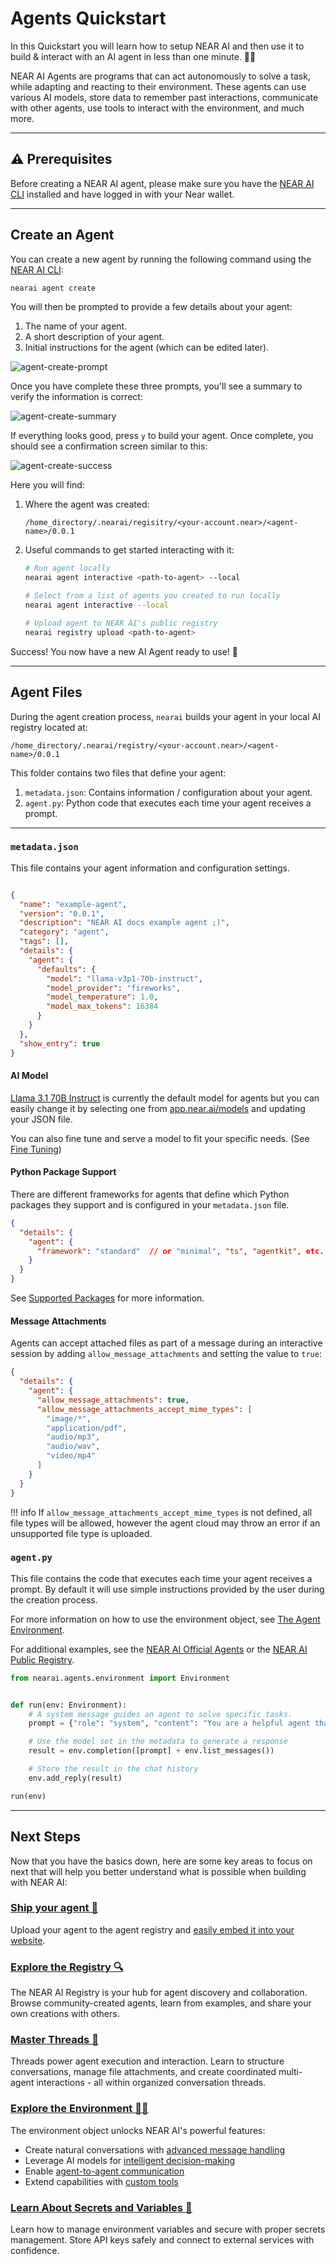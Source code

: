 # Agents Quickstart

In this Quickstart you will learn how to setup NEAR AI and then use it to build & interact with an AI agent in less than one minute. 🏃‍♂️

NEAR AI Agents are programs that can act autonomously to solve a task, while adapting and reacting to their environment. 
These agents can use various AI models, store data to remember past interactions, communicate with other agents, use tools to 
interact with the environment, and much more.

---

## ⚠️ Prerequisites

Before creating a NEAR AI agent, please make sure you have the [NEAR AI CLI](../cli.md) installed and have logged in with your Near wallet.

---

## Create an Agent

You can create a new agent by running the following command using the [NEAR AI CLI](../cli.md):

```bash
nearai agent create
```
You will then be prompted to provide a few details about your agent:

1. The name of your agent.
2. A short description of your agent.
3. Initial instructions for the agent (which can be edited later).

![agent-create-prompt](../assets/agents/agent-create-prompt.png)

Once you have complete these three prompts, you'll see a summary to verify the information is correct:

![agent-create-summary](../assets/agents/agent-create-summary.png)

If everything looks good, press `y` to build your agent. Once complete, you should see a confirmation screen similar to this:

![agent-create-success](../assets/agents/agent-create-success.png)

Here you will find:

1. Where the agent was created:

    `/home_directory/.nearai/regisitry/<your-account.near>/<agent-name>/0.0.1`

2. Useful commands to get started interacting with it:

    ```bash
    # Run agent locally
    nearai agent interactive <path-to-agent> --local

    # Select from a list of agents you created to run locally
    nearai agent interactive --local
    
    # Upload agent to NEAR AI's public registry
    nearai registry upload <path-to-agent>
    ```

Success! You now have a new AI Agent ready to use! :tada: 

---

## Agent Files

During the agent creation process, `nearai` builds your agent in your local AI registry located at:

`/home_directory/.nearai/registry/<your-account.near>/<agent-name>/0.0.1` 

This folder contains two files that define your agent:

1. `metadata.json`: Contains information / configuration about your agent.
2. `agent.py`: Python code that executes each time your agent receives a prompt.

---

### `metadata.json`

This file contains your agent information and configuration settings.

```json title="metadata.json"

{
  "name": "example-agent",
  "version": "0.0.1",
  "description": "NEAR AI docs example agent ;)",
  "category": "agent",
  "tags": [],
  "details": {
    "agent": {
      "defaults": {
        "model": "llama-v3p1-70b-instruct",
        "model_provider": "fireworks",
        "model_temperature": 1.0,
        "model_max_tokens": 16384
      }
    }
  },
  "show_entry": true
}

```


#### AI Model

[Llama 3.1 70B Instruct](https://huggingface.co/meta-llama/Llama-3.1-70B-Instruct) is currently the default model for agents but you can easily change it by selecting one from [app.near.ai/models](https://app.near.ai/models) and updating your JSON file.

You can also fine tune and serve a model to fit your specific needs. (See [Fine Tuning](../models/fine_tuning.md))

#### Python Package Support

There are different frameworks for agents that define which Python packages they support and is configured in your `metadata.json` file. 

```json
{
  "details": {
    "agent": {
      "framework": "standard"  // or "minimal", "ts", "agentkit", etc.
    }
  }
}
```

See [Supported Packages](./env/frameworks.md) for more information.

#### Message Attachments

Agents can accept attached files as part of a message during an interactive session by adding `allow_message_attachments` and setting the value to `true`:

```json
{
  "details": {
    "agent": {
      "allow_message_attachments": true,
      "allow_message_attachments_accept_mime_types": [
        "image/*",
        "application/pdf",
        "audio/mp3",
        "audio/wav",
        "video/mp4"
      ]
    }
  }
}
```

!!! info
    If `allow_message_attachments_accept_mime_types` is not defined, all file types will be allowed, however the agent cloud may throw an error if an unsupported file type is uploaded. 


### `agent.py`

This file contains the code that executes each time your agent receives a prompt. By default it will use simple instructions provided by the user during the creation process.

For more information on how to use the environment object, see [The Agent Environment](./env/overview.md).

For additional examples, see the [NEAR AI Official Agents](https://github.com/nearai/official-agents) or the [NEAR AI Public Registry](https://app.near.ai/agents).

```python title="agent.py"
from nearai.agents.environment import Environment


def run(env: Environment):
    # A system message guides an agent to solve specific tasks.
    prompt = {"role": "system", "content": "You are a helpful agent that will educate users about NEAR AI."}

    # Use the model set in the metadata to generate a response
    result = env.completion([prompt] + env.list_messages())

    # Store the result in the chat history
    env.add_reply(result)

run(env)
```

---

## Next Steps

Now that you have the basics down, here are some key areas to focus on next that will help you better understand what is possible when building with NEAR AI:

### [Ship your agent 🚀](./registry.md#uploading-an-agent)

Upload your agent to the agent registry and [easily embed it into your website](./registry.md#embedding-an-agent).

### [Explore the Registry 🔍](./registry.md)

The NEAR AI Registry is your hub for agent discovery and collaboration. Browse community-created agents, learn from examples, and share your own creations with others.

### [Master Threads 💬](./threads.md)

Threads power agent execution and interaction. Learn to structure conversations, manage file attachments, and create coordinated multi-agent interactions - all within organized conversation threads. 

### [Explore the Environment 🧑‍💻](./env/overview.md)

The environment object unlocks NEAR AI's powerful features:

- Create natural conversations with [advanced message handling](./env/messages_files.md)
- Leverage AI models for [intelligent decision-making](./env/inference.md)
- Enable [agent-to-agent communication](./patterns/agent_to_agent.md)
- Extend capabilities with [custom tools](./env/tools.md)

### [Learn About Secrets and Variables 🔑](./env/variables.md)

Learn how to manage environment variables and secure with proper secrets management. Store API keys safely and connect to external services with confidence.
